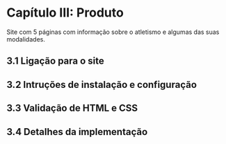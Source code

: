 # Capítulo III: Produto

Site com 5 páginas com informação sobre o atletismo e algumas das suas modalidades.

## 3.1 Ligação para o site

## 3.2 Intruções de instalação e configuração

## 3.3 Validação de HTML e CSS

## 3.4 Detalhes da implementação

